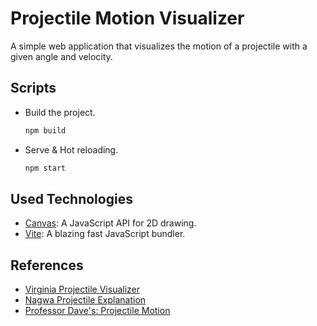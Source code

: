 # Projectile Motion Visualizer

A simple web application that visualizes the motion of a projectile with a given angle and velocity.

## Scripts

- Build the project.
  ```sh
  npm build
  ```
- Serve & Hot reloading.
  ```sh
  npm start
  ```

## Used Technologies

- [Canvas](https://developer.mozilla.org/en-US/docs/Web/API/Canvas_API): A JavaScript API for 2D drawing.
- [Vite](https://vitejs.dev/): A blazing fast JavaScript bundler.

## References
- [Virginia Projectile Visualizer](http://galileoandeinstein.physics.virginia.edu/more_stuff/Applets/Projectile/projectile.html)
- [Nagwa Projectile Explanation](https://www.nagwa.com/ar/explainers/160105648490/)
- [Professor Dave's: Projectile Motion](https://www.youtube.com/watch?v=aY8z2qO44WA)
